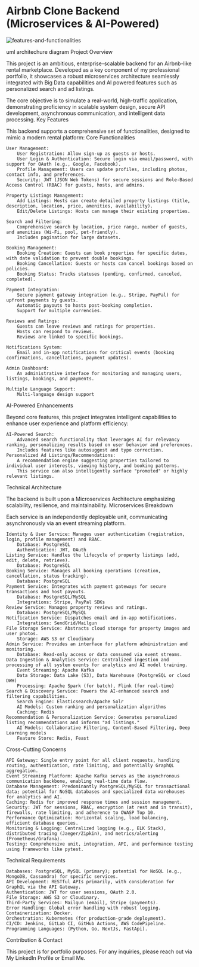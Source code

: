 # Airbnb Clone Backend (Microservices & AI-Powered)

![features-and-functionalities](https://github.com/user-attachments/assets/fa7efb8b-752c-4e3a-a90d-65aaf1d38b48)

uml architechure diagram
Project Overview

This project is an ambitious, enterprise-scalable backend for an Airbnb-like rental marketplace. Developed as a key component of my professional portfolio, it showcases a robust microservices architecture seamlessly integrated with Big Data capabilities and AI powered features such as personalized search and ad listings.

The core objective is to simulate a real-world, high-traffic application, demonstrating proficiency in scalable system design, secure API development, asynchronous communication, and intelligent data processing.
Key Features

This backend supports a comprehensive set of functionalities, designed to mimic a modern rental platform:
Core Functionalities

    User Management:
        User Registration: Allow sign-up as guests or hosts.
        User Login & Authentication: Secure login via email/password, with support for OAuth (e.g., Google, Facebook).
        Profile Management: Users can update profiles, including photos, contact info, and preferences.
        Security: JWT (JSON Web Tokens) for secure sessions and Role-Based Access Control (RBAC) for guests, hosts, and admins.

    Property Listings Management:
        Add Listings: Hosts can create detailed property listings (title, description, location, price, amenities, availability).
        Edit/Delete Listings: Hosts can manage their existing properties.

    Search and Filtering:
        Comprehensive search by location, price range, number of guests, and amenities (Wi-Fi, pool, pet-friendly).
        Includes pagination for large datasets.

    Booking Management:
        Booking Creation: Guests can book properties for specific dates, with date validation to prevent double bookings.
        Booking Cancellation: Guests or hosts can cancel bookings based on policies.
        Booking Status: Tracks statuses (pending, confirmed, canceled, completed).

    Payment Integration:
        Secure payment gateway integration (e.g., Stripe, PayPal) for upfront payments by guests.
        Automatic payouts to hosts post-booking completion.
        Support for multiple currencies.

    Reviews and Ratings:
        Guests can leave reviews and ratings for properties.
        Hosts can respond to reviews.
        Reviews are linked to specific bookings.

    Notifications System:
        Email and in-app notifications for critical events (booking confirmations, cancellations, payment updates).

    Admin Dashboard:
        An administrative interface for monitoring and managing users, listings, bookings, and payments.

    Multiple Language Support:
        Multi-language design support

AI-Powered Enhancements

Beyond core features, this project integrates intelligent capabilities to enhance user experience and platform efficiency:

    AI-Powered Search:
        Advanced search functionality that leverages AI for relevancy ranking, personalizing results based on user behavior and preferences.
        Includes features like autosuggest and typo correction.
    Personalized Ad Listings/Recommendations:
        A recommendation engine suggesting properties tailored to individual user interests, viewing history, and booking patterns.
        This service can also intelligently surface "promoted" or highly relevant listings.

Technical Architecture

The backend is built upon a Microservices Architecture emphasizing scalability, resilience, and maintainability.
Microservices Breakdown

Each service is an independently deployable unit, communicating asynchronously via an event streaming platform.

    Identity & User Service: Manages user authentication (registration, login, profile management) and RBAC.
        Database: PostgreSQL
        Authentication: JWT, OAuth
    Listing Service: Handles the lifecycle of property listings (add, edit, delete, retrieve).
        Database: PostgreSQL
    Booking Service: Manages all booking operations (creation, cancellation, status tracking).
        Database: PostgreSQL
    Payment Service: Integrates with payment gateways for secure transactions and host payouts.
        Database: PostgreSQL/MySQL
        Integrations: Stripe, PayPal SDKs
    Review Service: Manages property reviews and ratings.
        Database: PostgreSQL/MySQL
    Notification Service: Dispatches email and in-app notifications.
        Integrations: SendGrid/Mailgun
    File Storage Service: Abstracts cloud storage for property images and user photos.
        Storage: AWS S3 or Cloudinary
    Admin Service: Provides an interface for platform administration and monitoring.
        Database: Read-only access or data consumed via event streams.
    Data Ingestion & Analytics Service: Centralized ingestion and processing of all system events for analytics and AI model training.
        Event Streaming: Apache Kafka
        Data Storage: Data Lake (S3), Data Warehouse (PostgreSQL or cloud DWH)
        Processing: Apache Spark (for batch), Flink (for real-time)
    Search & Discovery Service: Powers the AI-enhanced search and filtering capabilities.
        Search Engine: Elasticsearch/Apache Solr
        AI Models: Custom ranking and personalization algorithms
        Caching: Redis
    Recommendation & Personalization Service: Generates personalized listing recommendations and informs "ad listings."
        AI Models: Collaborative Filtering, Content-Based Filtering, Deep Learning models
        Feature Store: Redis, Feast

Cross-Cutting Concerns

    API Gateway: Single entry point for all client requests, handling routing, authentication, rate limiting, and potentially GraphQL aggregation.
    Event Streaming Platform: Apache Kafka serves as the asynchronous communication backbone, enabling real-time data flow.
    Database Management: Predominantly PostgreSQL/MySQL for transactional data; potential for NoSQL databases and specialized data warehouses for analytics and AI.
    Caching: Redis for improved response times and session management.
    Security: JWT for sessions, RBAC, encryption (at rest and in transit), firewalls, rate limiting, and adherence to OWASP Top 10.
    Performance Optimization: Horizontal scaling, load balancing, efficient database queries.
    Monitoring & Logging: Centralized logging (e.g., ELK Stack), distributed tracing (Jaeger/Zipkin), and metrics/alerting (Prometheus/Grafana).
    Testing: Comprehensive unit, integration, API, and performance testing using frameworks like pytest.

Technical Requirements

    Databases: PostgreSQL, MySQL (primary); potential for NoSQL (e.g., MongoDB, Cassandra) for specific services.
    API Development: RESTful APIs primarily, with consideration for GraphQL via the API Gateway.
    Authentication: JWT for user sessions, OAuth 2.0.
    File Storage: AWS S3 or Cloudinary.
    Third-Party Services: Mailgun (email), Stripe (payments).
    Error Handling: Global error handling with robust logging.
    Containerization: Docker.
    Orchestration: Kubernetes (for production-grade deployment).
    CI/CD: Jenkins, GitLab CI, GitHub Actions, AWS CodePipeline.
    Programming Languages: (Python, Go, NextJs, FastApi).

Contribution & Contact

This project is for portfolio purposes. For any inquiries, please reach out via My LinkedIn Profile or Email Me.

